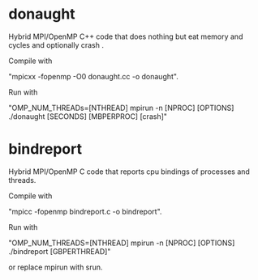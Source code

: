 # donaught

Hybrid MPI/OpenMP C++ code that does nothing but eat memory and cycles and optionally crash .

Compile with

"mpicxx -fopenmp -O0 donaught.cc -o donaught".

Run with

"OMP_NUM_THREADs=[NTHREAD] mpirun -n [NPROC] [OPTIONS] ./donaught [SECONDS] [MBPERPROC] [crash]"

# bindreport

Hybrid MPI/OpenMP C code that reports cpu bindings of processes and threads.

Compile with

"mpicc -fopenmp bindreport.c -o bindreport".

Run with

"OMP_NUM_THREADS=[NTHREAD] mpirun -n [NPROC] [OPTIONS] ./bindreport [GBPERTHREAD]"

or replace mpirun with srun.

